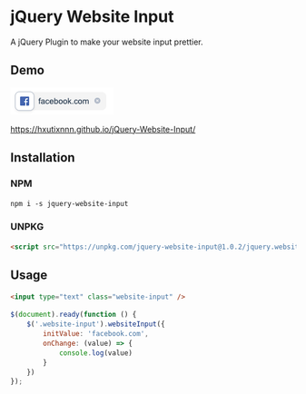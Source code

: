 # jQuery Website Input
A jQuery Plugin to make your website input prettier.

## Demo

![Example](./example.png)

https://hxutixnnn.github.io/jQuery-Website-Input/

## Installation
### NPM
`npm i -s jquery-website-input`
### UNPKG
```html
<script src="https://unpkg.com/jquery-website-input@1.0.2/jquery.website-input.js"></script>
```

## Usage

```html
<input type="text" class="website-input" />
```

```javascript
$(document).ready(function () {
    $('.website-input').websiteInput({
        initValue: 'facebook.com',
        onChange: (value) => {
            console.log(value)
        }
    })
});
```
